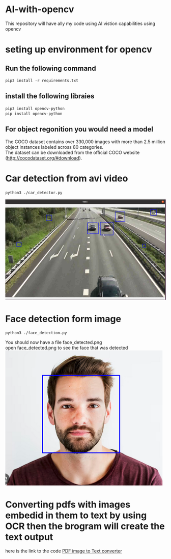 # AI-with-opencv
This repository will have ally my code using AI vistion capabilities using opencv
# seting up environment for opencv
## Run the following command
    pip3 install -r requirements.txt
## install the following libraies  
    pip3 install opencv-python
    pip install opencv-python
## For object regonition you would need a model<br>
The COCO dataset contains over 330,000 images with more than 2.5 million object instances labeled across 80 categories.<br>
The dataset can be downloaded from the official COCO website (http://cocodataset.org/#download).<br>

# Car detection from avi video
    python3 ./car_detector.py
![Alt text](Car_detection.png?raw=true "car")<br>

# Face detection form image
    python3 ./face_detection.py
You should now have a file face_detected.png<br>
open face_detected.png to see the face that was detected<br>
![Alt text](face_detected.png?raw=true "face")<br>

# Converting pdfs with images embedid in them to text by using OCR then the brogram will create the text output
 here is the link to the code [PDF image to Text converter]([https://pages.github.com/](https://github.com/antonjan/AI-with-opencv/tree/main/pdf_to_img_ocr_text))





    
